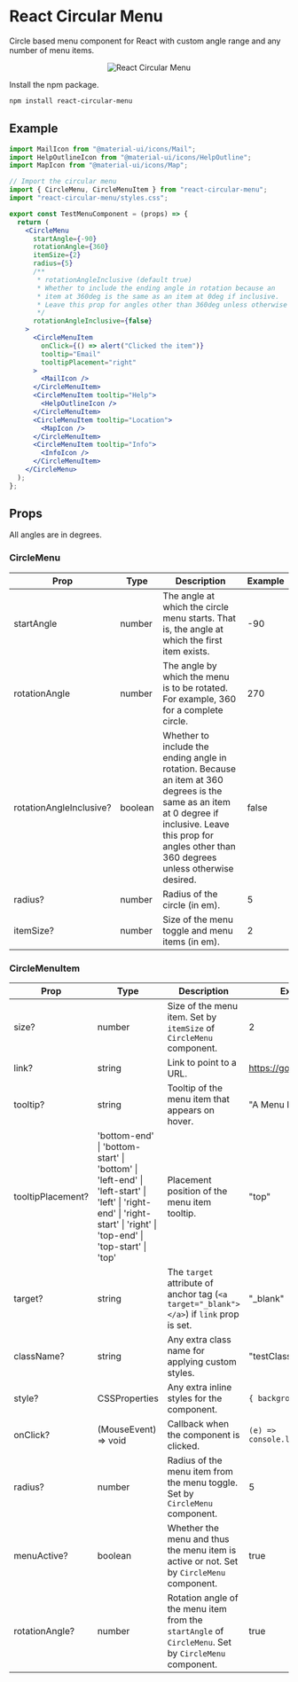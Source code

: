 # React Circular Menu

Circle based menu component for React with custom angle range and any number of menu items.

<div align="center">
  <img alt="React Circular Menu" title="React Circular Menu Example" src="https://user-images.githubusercontent.com/36920441/94362361-23493880-00d4-11eb-91df-a3bff8d43d2e.gif">
</div>

Install the npm package.

```bash
npm install react-circular-menu
```

## Example

```jsx
import MailIcon from "@material-ui/icons/Mail";
import HelpOutlineIcon from "@material-ui/icons/HelpOutline";
import MapIcon from "@material-ui/icons/Map";

// Import the circular menu
import { CircleMenu, CircleMenuItem } from "react-circular-menu";
import "react-circular-menu/styles.css";

export const TestMenuComponent = (props) => {
  return (
    <CircleMenu
      startAngle={-90}
      rotationAngle={360}
      itemSize={2}
      radius={5}
      /**
       * rotationAngleInclusive (default true)
       * Whether to include the ending angle in rotation because an
       * item at 360deg is the same as an item at 0deg if inclusive.
       * Leave this prop for angles other than 360deg unless otherwise desired.
       */
      rotationAngleInclusive={false}
    >
      <CircleMenuItem
        onClick={() => alert("Clicked the item")}
        tooltip="Email"
        tooltipPlacement="right"
      >
        <MailIcon />
      </CircleMenuItem>
      <CircleMenuItem tooltip="Help">
        <HelpOutlineIcon />
      </CircleMenuItem>
      <CircleMenuItem tooltip="Location">
        <MapIcon />
      </CircleMenuItem>
      <CircleMenuItem tooltip="Info">
        <InfoIcon />
      </CircleMenuItem>
    </CircleMenu>
  );
};
```

## Props

All angles are in degrees.

### CircleMenu

| Prop | Type | Description | Example
|--|--|--|--|
| startAngle | number | The angle at which the circle menu starts. That is, the angle at which the first item exists. | -90 |
| rotationAngle | number | The angle by which the menu is to be rotated. For example, 360 for a complete circle. | 270 |
| rotationAngleInclusive? | boolean | Whether to include the ending angle in rotation. Because an item at 360 degrees is the same as an item at 0 degree if inclusive. Leave this prop for angles other than 360 degrees unless otherwise desired. | false |
| radius? | number | Radius of the circle (in em). | 5 |
| itemSize? | number | Size of the menu toggle and menu items (in em). | 2 |

### CircleMenuItem

| Prop | Type | Description | Example
|--|--|--|--|
size? | number | Size of the menu item. Set by `itemSize` of `CircleMenu` component. | 2 |
link? | string | Link to point to a URL. | https://google.com |
tooltip? | string | Tooltip of the menu item that appears on hover. | "A Menu Item" |
tooltipPlacement? | 'bottom-end' \| 'bottom-start' \|  'bottom' \|  'left-end' \|  'left-start' \|  'left' \|  'right-end' \|  'right-start' \|  'right' \|  'top-end' \|  'top-start' \|  'top' | Placement position of the menu item tooltip. | "top" |
target? | string | The `target` attribute of anchor tag (`<a target="_blank"></a>`) if `link` prop is set. | "_blank" |
className? | string | Any extra class name for applying custom styles. | "testClass" |
style? | CSSProperties | Any extra inline styles for the component. | `{ background: 'red' }` |
onClick? | (MouseEvent<HTMLElement>) =>  void | Callback when the component is clicked. | `(e) => console.log('Clicked')` |
| radius? | number | Radius of the menu item from the menu toggle. Set by `CircleMenu` component. | 5 |
| menuActive? | boolean | Whether the menu and thus the menu item is active or not. Set by `CircleMenu` component. | true |
| rotationAngle? | number | Rotation angle of the menu item from the `startAngle` of `CircleMenu`. Set by `CircleMenu` component. | true |
